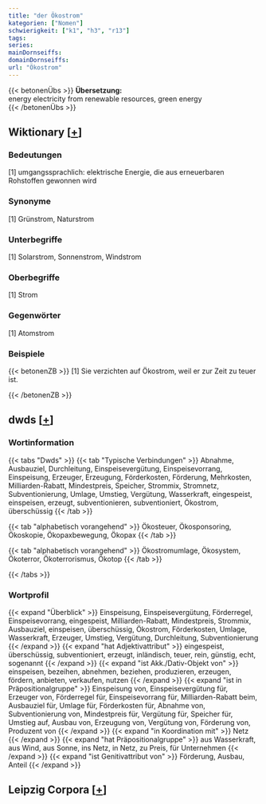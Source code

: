 ```yaml
---
title: "der Ökostrom"
kategorien: ["Nomen"]
schwierigkeit: ["k1", "h3", "r13"]
tags:
series:
mainDornseiffs:
domainDornseiffs:
url: "Ökostrom"
---
```


{{< betonenÜbs >}}
**Übersetzung:**  
energy electricity from renewable resources, green energy  
{{< /betonenÜbs >}}

## Wiktionary [[+](https://de.wiktionary.org/wiki/Ökostrom)]

### Bedeutungen
[1] umgangssprachlich: elektrische Energie, die aus erneuerbaren Rohstoffen gewonnen wird  

### Synonyme
[1] Grünstrom, Naturstrom  

### Unterbegriffe
[1] Solarstrom, Sonnenstrom, Windstrom  

### Oberbegriffe
[1] Strom  

### Gegenwörter
[1] Atomstrom  

### Beispiele
{{< betonenZB >}}
[1] Sie verzichten auf Ökostrom, weil er zur Zeit zu teuer ist.  

{{< /betonenZB >}}


## dwds [[+](https://www.dwds.de/wb/Ökostrom)]

### Wortinformation
{{< tabs "Dwds" >}}
{{< tab "Typische Verbindungen" >}}
Abnahme, Ausbauziel, Durchleitung, Einspeisevergütung, Einspeisevorrang, Einspeisung, Erzeuger, Erzeugung, Förderkosten, Förderung, Mehrkosten, Milliarden-Rabatt, Mindestpreis, Speicher, Strommix, Stromnetz, Subventionierung, Umlage, Umstieg, Vergütung, Wasserkraft, eingespeist, einspeisen, erzeugt, subventionieren, subventioniert, Ökostrom, überschüssig
{{< /tab >}}

{{< tab "alphabetisch vorangehend" >}}
Ökosteuer, Ökosponsoring, Ökoskopie, Ökopaxbewegung, Ökopax
{{< /tab >}}

{{< tab "alphabetisch vorangehend" >}}
Ökostromumlage, Ökosystem, Ökoterror, Ökoterrorismus, Ökotop
{{< /tab >}}

{{< /tabs >}}

### Wortprofil
{{< expand "Überblick" >}} Einspeisung, Einspeisevergütung, Förderregel, Einspeisevorrang, eingespeist, Milliarden-Rabatt, Mindestpreis, Strommix, Ausbauziel, einspeisen, überschüssig, Ökostrom, Förderkosten, Umlage, Wasserkraft, Erzeuger, Umstieg, Vergütung, Durchleitung, Subventionierung {{< /expand >}}
{{< expand "hat Adjektivattribut" >}} eingespeist, überschüssig, subventioniert, erzeugt, inländisch, teuer, rein, günstig, echt, sogenannt {{< /expand >}}
{{< expand "ist Akk./Dativ-Objekt von" >}} einspeisen, bezeihen, abnehmen, beziehen, produzieren, erzeugen, fördern, anbieten, verkaufen, nutzen {{< /expand >}}
{{< expand "ist in Präpositionalgruppe" >}} Einspeisung von, Einspeisevergütung für, Erzeuger von, Förderregel für, Einspeisevorrang für, Milliarden-Rabatt beim, Ausbauziel für, Umlage für, Förderkosten für, Abnahme von, Subventionierung von, Mindestpreis für, Vergütung für, Speicher für, Umstieg auf, Ausbau von, Erzeugung von, Vergütung von, Förderung von, Produzent von {{< /expand >}}
{{< expand "in Koordination mit" >}} Netz {{< /expand >}}
{{< expand "hat Präpositionalgruppe" >}} aus Wasserkraft, aus Wind, aus Sonne, ins Netz, in Netz, zu Preis, für Unternehmen {{< /expand >}}
{{< expand "ist Genitivattribut von" >}} Förderung, Ausbau, Anteil {{< /expand >}}

## Leipzig Corpora [[+](https://corpora.uni-leipzig.de/en/res?word=Ökostrom&corpusId=deu_newscrawl-public_2018)]

